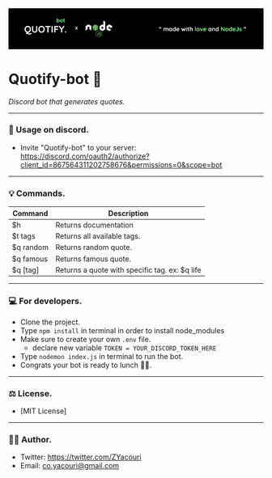 <img src="./assets/quorify_cover.png" alt="Quotify-bot cover">

# Quotify-bot 🎇

*Discord bot that generates quotes.*

---

### 🔧 Usage on discord.

- Invite "Quotify-bot" to your server: https://discord.com/oauth2/authorize?client_id=867564311202758676&permissions=0&scope=bot

---

### 💡 Commands.

| Command     | Description                                    |
| ----------- | ---------------------------------------------- |
| $h          | Returns documentation                          |
| $t tags     | Returns all available tags.                    |
| $q random   | Returns random quote.                          |
| $q famous   | Returns famous quote.                          |
| $q [tag]    | Returns a quote with specific tag. ex: $q life |

---

### 💻 For developers.

- Clone the project.
- Type `npm install` in terminal in order to install node_modules
- Make sure to create your own `.env` file.
  - declare new variable `TOKEN = YOUR_DISCORD_TOKEN_HERE`
- Type `nodemon index.js` in terminal to run the bot.
- Congrats your bot is ready to lunch 🎊🎉.

---

### ⚖ License.

- [MIT License]

---

### 🧑🏽 Author.

- Twitter: https://twitter.com/ZYacouri
- Email: co.yacouri@gmail.com
